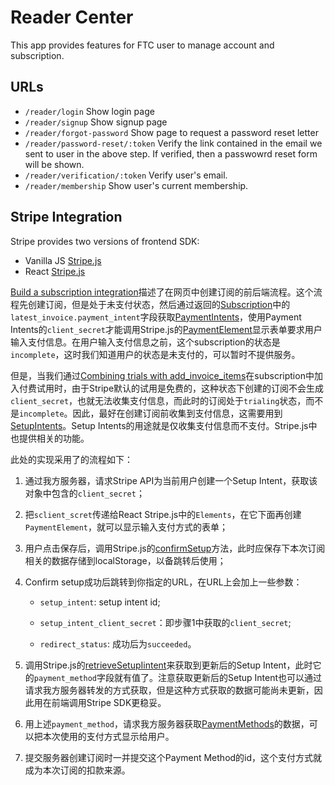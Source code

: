 # Reader Center

This app provides features for FTC user to manage account and subscription.

## URLs

* `/reader/login` Show login page
* `/reader/signup` Show signup page
* `/reader/forgot-password` Show page to request a password reset letter
* `/reader/password-reset/:token` Verify the link contained in the email we sent to user in the above step. If verified, then a passwowrd reset form will be shown.
* `/reader/verification/:token` Verify user's email.
* `/reader/membership` Show user's current membership.

## Stripe Integration

Stripe provides two versions of frontend SDK:

* Vanilla JS [Stripe.js](https://stripe.com/docs/js)
* React [Stripe.js](https://stripe.com/docs/stripe-js/react)

[Build a subscription integration](https://stripe.com/docs/billing/subscriptions/build-subscription)描述了在网页中创建订阅的前后端流程。这个流程先创建订阅，但是处于未支付状态，然后通过返回的[Subscription](https://stripe.com/docs/api/subscriptions/object)中的`latest_invoice.payment_intent`字段获取[PaymentIntents](https://stripe.com/docs/api/payment_intents/object)，使用Payment Intents的`client_secret`才能调用Stripe.js的[PaymentElement](https://stripe.com/docs/js/element/payment_element)显示表单要求用户输入支付信息。在用户输入支付信息之前，这个subscription的状态是`incomplete`，这时我们知道用户的状态是未支付的，可以暂时不提供服务。

但是，当我们通过[Combining trials with add_invoice_items](https://stripe.com/docs/billing/subscriptions/trials#combine-trial-add-invoice-items)在subscription中加入付费试用时，由于Stripe默认的试用是免费的，这种状态下创建的订阅不会生成`client_secret`，也就无法收集支付信息，而此时的订阅处于`trialing`状态，而不是`incomplete`。因此，最好在创建订阅前收集到支付信息，这需要用到[SetupIntents](https://stripe.com/docs/api/setup_intents)。Setup Intents的用途就是仅收集支付信息而不支付。Stripe.js中也提供相关的功能。

此处的实现采用了的流程如下：

1. 通过我方服务器，请求Stripe API为当前用户创建一个Setup Intent，获取该对象中包含的`client_secret`；

2. 把`sclient_scret`传递给React Stripe.js中的`Elements`，在它下面再创建`PaymentElement`，就可以显示输入支付方式的表单；

3. 用户点击保存后，调用Stripe.js的[confirmSetup](https://stripe.com/docs/js/setup_intents/confirm_setup)方法，此时应保存下本次订阅相关的数据存储到localStorage，以备跳转后使用；

4. Confirm setup成功后跳转到你指定的URL，在URL上会加上一些参数：

    * `setup_intent`: setup intent id;

    * `setup_intent_client_secret`：即步骤1中获取的`client_secret`;

    * `redirect_status`: 成功后为`succeeded`。

5. 调用Stripe.js的[retrieveSetupIintent](https://stripe.com/docs/js/setup_intents/retrieve_setup_intent)来获取到更新后的Setup Intent，此时它的`payment_method`字段就有值了。注意获取更新后的Setup Intent也可以通过请求我方服务器转发的方式获取，但是这种方式获取的数据可能尚未更新，因此用在前端调用Stripe SDK更稳妥。

6. 用上述`payment_method`，请求我方服务器获取[PaymentMethods](https://stripe.com/docs/api/payment_methods)的数据，可以把本次使用的支付方式显示给用户。

7. 提交服务器创建订阅时一并提交这个Payment Method的id，这个支付方式就成为本次订阅的扣款来源。